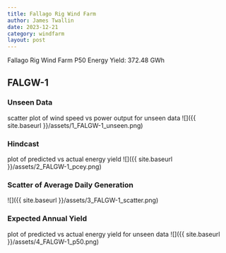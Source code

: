 ```yaml
---
title: Fallago Rig Wind Farm
author: James Twallin
date: 2023-12-21
category: windfarm
layout: post
---
```

Fallago Rig Wind Farm P50 Energy Yield: 372.48 GWh

FALGW-1
-------------
### Unseen Data 
scatter plot of wind speed vs power output for unseen data
![]({{ site.baseurl }}/assets/1_FALGW-1_unseen.png)
### Hindcast 
plot of predicted vs actual energy yield
![]({{ site.baseurl }}/assets/2_FALGW-1_pcey.png)
### Scatter of Average Daily Generation 

![]({{ site.baseurl }}/assets/3_FALGW-1_scatter.png)
### Expected Annual Yield 
plot of predicted vs actual energy yield for unseen data
![]({{ site.baseurl }}/assets/4_FALGW-1_p50.png)

